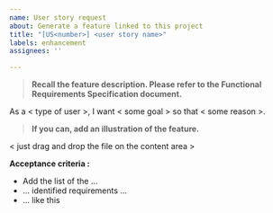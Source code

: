 ```yaml
---
name: User story request
about: Generate a feature linked to this project
title: "[US<number>] <user story name>"
labels: enhancement
assignees: ''

---
```


> **Recall the feature description. Please refer to the Functional Requirements Specification document.**

As a < type of user >, I want < some goal > so that < some reason >.


> **If you can, add an illustration of the feature.**

< just drag and drop the file on the content area >


**Acceptance criteria :**
- Add the list of the ...
- ... identified requirements ...
- ... like this
